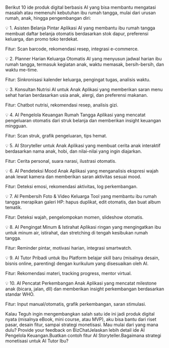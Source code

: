 Berikut 10 ide produk digital berbasis AI yang bisa membantu mengatasi masalah atau memenuhi kebutuhan ibu rumah tangga, mulai dari urusan rumah, anak, hingga pengembangan diri:

💡 1. Asisten Belanja Pintar
Aplikasi AI yang membantu ibu rumah tangga membuat daftar belanja otomatis berdasarkan stok dapur, preferensi keluarga, dan promo toko terdekat.

Fitur: Scan barcode, rekomendasi resep, integrasi e-commerce.


💡 2. Planner Harian Keluarga Otomatis
AI yang menyusun jadwal harian ibu rumah tangga, termasuk kegiatan anak, waktu memasak, bersih-bersih, dan waktu me-time.

Fitur: Sinkronisasi kalender keluarga, pengingat tugas, analisis waktu.


💡 3. Konsultan Nutrisi AI untuk Anak
Aplikasi yang memberikan saran menu sehat harian berdasarkan usia anak, alergi, dan preferensi makanan.

Fitur: Chatbot nutrisi, rekomendasi resep, analisis gizi.


💡 4. AI Pengelola Keuangan Rumah Tangga
Aplikasi yang mencatat pengeluaran otomatis dari struk belanja dan memberikan insight keuangan mingguan.

Fitur: Scan struk, grafik pengeluaran, tips hemat.


💡 5. AI Storyteller untuk Anak
Aplikasi yang membuat cerita anak interaktif berdasarkan nama anak, hobi, dan nilai-nilai yang ingin diajarkan.

Fitur: Cerita personal, suara narasi, ilustrasi otomatis.


💡 6. AI Pendeteksi Mood Anak
Aplikasi yang menganalisis ekspresi wajah anak lewat kamera dan memberikan saran aktivitas sesuai mood.

Fitur: Deteksi emosi, rekomendasi aktivitas, log perkembangan.


💡 7. AI Pembersih Foto & Video Keluarga
Tool yang membantu ibu rumah tangga merapikan galeri HP: hapus duplikat, edit otomatis, dan buat album tematik.

Fitur: Deteksi wajah, pengelompokan momen, slideshow otomatis.


💡 8. AI Pengingat Minum & Istirahat
Aplikasi ringan yang mengingatkan ibu untuk minum air, istirahat, dan stretching di tengah kesibukan rumah tangga.

Fitur: Reminder pintar, motivasi harian, integrasi smartwatch.


💡 9. AI Tutor Pribadi untuk Ibu
Platform belajar skill baru (misalnya desain, bisnis online, parenting) dengan kurikulum yang disesuaikan oleh AI.

Fitur: Rekomendasi materi, tracking progress, mentor virtual.


💡 10. AI Pencatat Perkembangan Anak
Aplikasi yang mencatat milestone anak (bicara, jalan, dll) dan memberikan insight perkembangan berdasarkan standar WHO.

Fitur: Input manual/otomatis, grafik perkembangan, saran stimulasi.


Kalau Teguh ingin mengembangkan salah satu ide ini jadi produk digital nyata (misalnya eBook, mini course, atau MVP), aku bisa bantu dari riset pasar, desain fitur, sampai strategi monetisasi. Mau mulai dari yang mana dulu?
Provide your feedback on BizChatJelaskan lebih detail ide AI Pengelola Keuangan.Buatkan contoh fitur AI Storyteller.Bagaimana strategi monetisasi untuk AI Tutor Ibu?

